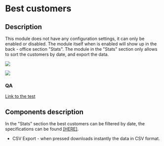 # Best customers

## Description

This module does not have any configuration settings, it can only be enabled or disabled. The module itself when is enabled will show up in the back - office section "Stats". The module in the "Stats" section only allows to sort the customers by date, and export the data.

![](<../../../../../.gitbook/assets/Screenshot 2022-07-29 at 10-21-56 Module manager • test.png>)

![](<../../../../../.gitbook/assets/Screenshot 2022-07-29 at 11-22-59 Stats • test.png>)

### QA&#x20;

[Link to the test](https://build.prestashop-project.org/test-scenarios/scenarios/modules/statsbestcustomers.html)

## Components description

In the "Stats" section the best customers can be filtered by date, the specifications can be found [\[HERE\]](../../../common-components/filtering-components-in-stats.md).

* CSV Export - when pressed downloads instantly the data in CSV format.
